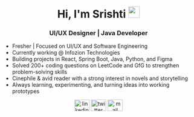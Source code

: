 <h1 align="center">Hi, I'm Srishti <img src="https://cultofthepartyparrot.com/parrots/hd/60fpsparrot.gif" width="30" height="30"/></h1>
<h3 align="center">UI/UX Designer | Java Developer</h3>


- Fresher | Focused on UI/UX and Software Engineering
- Currently working @ Infozion Technologies
- Building projects in React, Spring Boot, Java, Python, and Figma
- Solved 200+ coding questions on LeetCode and GfG to strengthen problem-solving skills
- Cinephile & avid reader with a strong interest in novels and storytelling
- Always learning, experimenting, and turning ideas into working prototypes

<p align="center">
<a href="https://www.linkedin.com/in/srishtiwari27/" target="blank"><img align="center" src="https://img.shields.io/badge/LinkedIn-0077B5?style=for-the-badge&logo=linkedin&logoColor=white" alt="linkedin" height="30" width="40" /></a>
<a href="https://twitter.com/srishtiwari_9" target="blank"><img align="center" src="https://img.shields.io/badge/Twitter-1DA1F2.svg?style=for-the-badge&logo=twitter&logoColor=white" alt="twitter" height="30" width="40" /></a>
<a href="mailto:srishtiwari27@gmail.com" target="blank"><img align="center" src="https://img.shields.io/badge/Gmail-D14836?style=for-the-badge&logo=gmail&logoColor=white" alt="mail" height="30" width="40" /></a>
</p>
